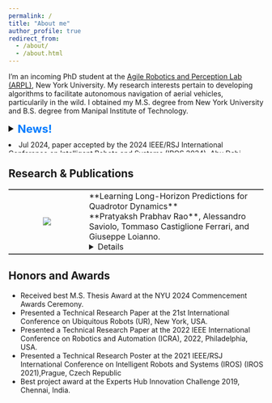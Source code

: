```yaml
---
permalink: /
title: "About me"
author_profile: true
redirect_from: 
  - /about/
  - /about.html
---
```


I’m an incoming PhD student at the [Agile Robotics and Perception Lab (ARPL)](https://wp.nyu.edu/arpl/), New York University. My research interests pertain to developing algorithms to facilitate autonomous navigation of aerial vehicles, particularily in the wild. I obtained my M.S. degree from New York University and B.S. degree from Manipal Institute of Technology.

<style>
    .toggle-container {
        cursor: pointer;
        display: flex;
        align-items: center;
        font-size: 22px; /* Larger font size */
        color: #007bff; /* Blue color */
        font-weight: bold; /* Bold text */
    }

    .triangle {
        width: 0;
        height: 0;
        border-top: 6px solid transparent;
        border-bottom: 6px solid transparent;
        border-left: 10px solid black; /* Pointing to the right */
        margin-right: 8px;
        transition: transform 0.3s;
    }

    .triangle.open {
        transform: rotate(90deg);
    }

    .news-content {
        display: block;
        margin-top: 10px;
        overflow: hidden;
        max-height: 24px; /* Limit the max height to show only 2 items initially */
        transition: max-height 0.3s ease-out;
    }

    .news-content.open {
        max-height: none; /* Expand to show all items when open */
    }
</style>

<div class="toggle-container" onclick="toggleNews()">
    <div class="triangle" id="triangle"></div>
    <span>News!</span>
</div>



<div id="news" class="news-content">
    <!-- Your news content goes here -->
    <li>Jul 2024, paper accepted by the 2024 IEEE/RSJ International Conference on Intelligent Robots and Systems (IROS 2024), Abu Dabi.</li>
    <!-- <ul> -->
    <li>Received best M.S. Thesis Award at the NYU 2024 Commencement Awards Ceremony</li>
    <li>Apr 2024, our work <a href="https://arxiv.org/abs/2211.16988">QuadFormer</a> was accepted by the 21st International Conference on Ubiquitous Robots (UR), New York.</li>
    <li>Jan 2024, our work <a href="https://arxiv.org/pdf/2310.04781">Unifying Foundation Models with Quadrotor Control for Visual Tracking Beyond Object Categories</a> was accepted by the  IEEE International Conference on
Robotics and Automation (ICRA), Yokohama.</li>
    <!-- </ul> -->
</div>

<script>
    function toggleNews() {
        var newsDiv = document.getElementById("news");
        var triangle = document.getElementById("triangle");
        if (newsDiv.classList.contains("open")) {
            newsDiv.classList.remove("open");
            triangle.classList.remove("open");
        } else {
            newsDiv.classList.add("open");
            triangle.classList.add("open");
        }
    }
</script>

## Research & Publications
<table frame=hsides style="border-left-style: none;border-right-style: none;">
<colgroup>
<col width="30%" />
<col width="70%" />
</colgroup>
<thead>
</thead>
<tbody>

<tr>
<td markdown="span" style="text-align: center;vertical-align: middle;border-left-style: none;border-right-style: none;"><img src="{{ site.baseurl }}/images/TO-DO.png"></td>
<td markdown="span" style="vertical-align: middle;border-left-style: none;border-right-style: none;">
    **Learning Long-Horizon Predictions for Quadrotor Dynamics**<br>
    **Pratyaksh Prabhav Rao**, Alessandro Saviolo, Tommaso Castiglione Ferrari, and Giuseppe Loianno.<br>
    <!-- European Conference on Computer Vision (ECCV), 2024 in submission<br> -->
    <!-- [[paper](https://arxiv.org/abs/2310.08820v2)]<br> -->
    <details>
    <span style="font-size: 14px">Accurate modeling of system dynamics is crucial for achieving high-performance planning and control of robotic systems. Although existing data-driven approaches represent a promising approach for modeling dynamics, their accuracy is limited to a short prediction horizon, overlooking the impact of compounding prediction errors over longer prediction horizons. Strategies to mitigate these cumulative errors remain underexplored. To bridge this gap, in this paper, we study the key design choices for efficiently learning long-horizon prediction dynamics for quadrotors. Specifically, we analyze the impact of multiple architectures, historical  data, and multi-step loss formulation. We show that sequential modeling techniques showcase their advantage in minimizing compounding errors compared to other types of solutions. Furthermore, we propose a novel decoupled dynamics learning approach, which further simplifies the learning process while also enhancing the approach modularity.Extensive experiments and ablation studies on real-world quadrotor data demonstrate the versatility and precision of the proposed approach. Our outcomes offer several insights and methodologies for enhancing long-term predictive accuracy of learned quadrotor dynamics for planning and control.</span>
    </details>
    </td>
</tr>


</tbody>
</table>


## Honors and Awards

<div class="honors-awards">
    <ul>
        <li>Received best M.S. Thesis Award at the NYU 2024 Commencement Awards Ceremony.</li>
        <li>Presented a Technical Research Paper at the 21st International Conference on Ubiquitous Robots (UR), New York, USA.</li>
        <li>Presented a Technical Research Paper at the 2022 IEEE International Conference on Robotics and Automation (ICRA), 2022, Philadelphia, USA.</li>
        <li>Presented a Technical Research Poster at the 2021 IEEE/RSJ International Conference on Intelligent Robots and Systems (IROS) (IROS 2021),Prague, Czech Republic</li>
        <li> Best project award at the Experts Hub Innovation Challenge 2019, Chennai, India.</li>
    </ul>
</div>
<!-- 
## Activities

<div class="activities">
    <ul>
        <li>Presented a Technical Research Paper at the 21st International Conference on Ubiquitous Robots (UR), New York, USA.</li>
        <li>Presented a Technical Research Paper at the 2022 IEEE International Conference on Robotics and Automation (ICRA), 2022, Philadelphia, USA.</li>
        <li>Presented a Technical Research Poster at the 2021 IEEE/RSJ International Conference on Intelligent Robots and Systems (IROS) (IROS 2021),Prague, Czech Republic</li>
        <li> Best project award at the Experts Hub Innovation Challenge 2019, Chennai, India.
    </ul>
</div> -->

<!-- <script type="text/javascript" id="clustrmaps" src="//clustrmaps.com/map_v2.js?d=shW72uw30kk16-iNF-9p2HCZ7qJI1k9hYDoMXjyKpHU&cl=ffffff&w=a"></script> -->